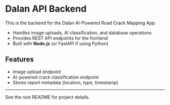 # Dalan API Backend

This is the backend for the Dalan AI-Powered Road Crack Mapping App.

- Handles image uploads, AI classification, and database operations
- Provides REST API endpoints for the frontend
- Built with **Node.js** (or FastAPI if using Python)

## Features
- Image upload endpoint
- AI-powered crack classification endpoint
- Stores report metadata (location, type, timestamp)

---

See the root README for project details.
